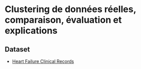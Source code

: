 # Clustering de données réelles, comparaison, évaluation et explications

## Dataset

- [Heart Failure Clinical Records](https://www.kaggle.com/datasets/rabieelkharoua/predict-survival-of-patients-with-heart-failure?resource=download)


